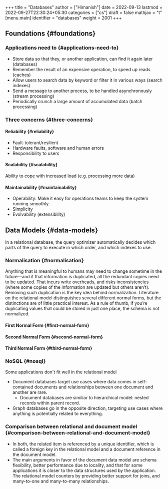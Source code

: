 +++
title = "Databases"
author = ["Himanish"]
date = 2022-09-13
lastmod = 2022-09-27T22:30:24+05:30
categories = ["cs"]
draft = false
mathjax = "t"
[menu.main]
  identifier = "databases"
  weight = 2001
+++

## Foundations {#foundations}


### Applications need to {#applications-need-to}

-   Store data so that they, or another application, can find it again later (databases)
-   Remember the result of an expensive operation, to speed up reads (caches)
-   Allow users to search data by keyword or filter it in various ways (search indexes)
-   Send a message to another process, to be handled asynchronously (stream processing)
-   Periodically crunch a large amount of accumulated data (batch processing)


### Three concerns {#three-concerns}


#### Reliability {#reliability}

-   Fault-tolerant/resilient
-   Hardware faults, software and human errors
-   Responsibility to users


#### Scalability {#scalability}

Ability to cope with increased load (e.g. processing more data)


#### Maintainability {#maintainability}

-   Operability: Make it easy for operations teams to keep the system running smoothly.
-   Simplicity
-   Evolvability (extensibility)


## Data Models {#data-models}

In a relational database, the query optimizer automatically decides which parts of the query to execute in which order, and which indexes to use.


### Normalisation {#normalisation}

Anything that is meaningful to humans may need to change sometime in the future—and if that information is duplicated, all the redundant copies need to be updated. That incurs write overheads, and risks inconsistencies (where some copies of the information are updated but others aren’t). Removing such duplication is the key idea behind normalization.
Literature on the relational model distinguishes several different normal forms, but the distinctions are of little practical interest. As a rule of thumb, if you’re duplicating values that could be stored in just one place,
the schema is not normalized.


#### First Normal Form {#first-normal-form}


#### Second Normal Form {#second-normal-form}


#### Third Normal Form {#third-normal-form}


### NoSQL {#nosql}

Some applications don't fit well in the relational model

-   Document databases target use cases where data comes in self-contained documents and relationships between one document and another are rare.
    -   Document databases are similiar to hierarchical model: nested records within parent record.
-   Graph databases go in the opposite direction, targeting use cases where anything is potentially related to everything.


### Comparison between relational and document model {#comparison-between-relational-and-document-model}

-   In both, the related item is referenced by a unique identifier, which is called a foreign key in the relational model and a document reference in the document model.
-   The main arguments in favor of the document data model are schema flexibility, better performance due to locality, and that for some applications it is closer to the data structures used by the application. The relational model counters by providing better support for joins, and many-to-one and many-to-many relationships.
